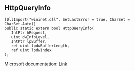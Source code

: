 ## HttpQueryInfo

```
[DllImport("wininet.dll", SetLastError = true, CharSet = CharSet.Auto)]
public static extern bool HttpQueryInfo(
   IntPtr hRequest,
   uint dwInfoLevel,
   IntPtr lpBuffer,
   ref uint lpdwBufferLength,
   ref uint lpdwIndex
);
```

Microsoft documentation: [Link](https://docs.microsoft.com/en-us/windows/win32/api/wininet/nf-wininet-httpqueryinfoa)

